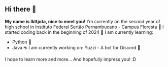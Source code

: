 ## Hi there 👋
**My name is lkttjota, nice to meet you!**
I'm currently on the second year of high school in Instituto Federal Sertão Pernambucano - Campus Floresta 🏫
I started coding back in the beginning of 2024 📅
I am currently learning:
- Python 🐍
- Java ☕
I am currently working on: Yuzzi - A bot for Discord 🤖

I hope to learn more and more... And hopefully impress you! :D
